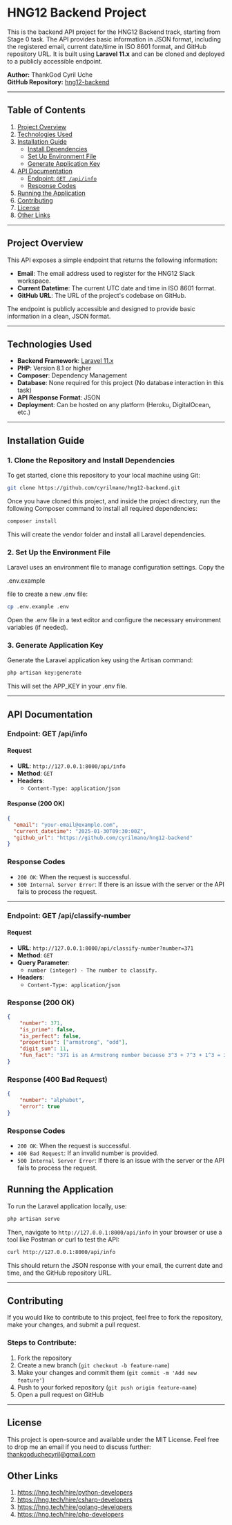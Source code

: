 # HNG12 Backend Project

This is the backend API project for the HNG12 Backend track, starting from Stage 0 task. The API provides basic information in JSON format, including the registered email, current date/time in ISO 8601 format, and GitHub repository URL. It is built using **Laravel 11.x** and can be cloned and deployed to a publicly accessible endpoint.

**Author:** ThankGod Cyril Uche  
**GitHub Repository:** [hng12-backend](https://github.com/cyrilmano/hng12-backend)

---

## **Table of Contents**
1. [Project Overview](#project-overview)  
2. [Technologies Used](#technologies-used)  
3. [Installation Guide](#installation-guide)  
   - [Install Dependencies](#install-dependencies)  
   - [Set Up Environment File](#set-up-the-environment-file)  
   - [Generate Application Key](#generate-application-key)  
4. [API Documentation](#api-documentation)  
   - [Endpoint: `GET /api/info`](#endpoint-get-apiinfo)  
   - [Response Codes](#response-codes)  
5. [Running the Application](#running-the-application)  
6. [Contributing](#contributing)  
7. [License](#license)  
7. [Other Links](#other-links)  

---

## **Project Overview**
This API exposes a simple endpoint that returns the following information:

- **Email**: The email address used to register for the HNG12 Slack workspace.
- **Current Datetime**: The current UTC date and time in ISO 8601 format.
- **GitHub URL**: The URL of the project's codebase on GitHub.

The endpoint is publicly accessible and designed to provide basic information in a clean, JSON format.

---

## **Technologies Used**
- **Backend Framework**: [Laravel 11.x](https://laravel.com)
- **PHP**: Version 8.1 or higher
- **Composer**: Dependency Management
- **Database**: None required for this project (No database interaction in this task)
- **API Response Format**: JSON
- **Deployment**: Can be hosted on any platform (Heroku, DigitalOcean, etc.)

---

## **Installation Guide**

### **1. Clone the Repository and Install Dependencies**
To get started, clone this repository to your local machine using Git:

```bash
git clone https://github.com/cyrilmano/hng12-backend.git
```

Once you have cloned this project, and inside the project directory, run the following Composer command to install all required dependencies:

```bash
composer install
```

This will create the vendor folder and install all Laravel dependencies.

### **2. Set Up the Environment File**
Laravel uses an environment file to manage configuration settings. Copy the 

.env.example

 file to create a new .env file:

```bash
cp .env.example .env
```
Open the .env file in a text editor and configure the necessary environment variables (if needed).

### **3. Generate Application Key**
Generate the Laravel application key using the Artisan command:

```bash
php artisan key:generate
```
This will set the APP_KEY in your .env file.

---

## **API Documentation**

### **Endpoint: GET /api/info**

#### **Request**
- **URL**: `http://127.0.0.1:8000/api/info`
- **Method**: `GET`
- **Headers**:
  - `Content-Type: application/json`

#### **Response (200 OK)**
```json
{
  "email": "your-email@example.com",
  "current_datetime": "2025-01-30T09:30:00Z",
  "github_url": "https://github.com/cyrilmano/hng12-backend"
}
```

### **Response Codes**
- `200 OK`: When the request is successful.
- `500 Internal Server Error`: If there is an issue with the server or the API fails to process the request.

---

### **Endpoint: GET /api/classify-number** 

#### **Request**
- **URL**: `http://127.0.0.1:8000/api/classify-number?number=371`
- **Method**: `GET`
- **Query Parameter**:
  - `number (integer) - The number to classify.`
- **Headers**:
  - `Content-Type: application/json`

### **Response (200 OK)**
```json
{
    "number": 371,
    "is_prime": false,
    "is_perfect": false,
    "properties": ["armstrong", "odd"],
    "digit_sum": 11,
    "fun_fact": "371 is an Armstrong number because 3^3 + 7^3 + 1^3 = 371"
}
```

### **Response (400 Bad Request)**
```json
{
    "number": "alphabet",
    "error": true
}
```

### **Response Codes**
- `200 OK`: When the request is successful.
- `400 Bad Request`: If an invalid number is provided.
- `500 Internal Server Error`: If there is an issue with the server or the API fails to process the request.

## **Running the Application**
To run the Laravel application locally, use:

```bash
php artisan serve
```
Then, navigate to `http://127.0.0.1:8000/api/info` in your browser or use a tool like Postman or curl to test the API:

```bash
curl http://127.0.0.1:8000/api/info
```
This should return the JSON response with your email, the current date and time, and the GitHub repository URL.

---

## **Contributing**
If you would like to contribute to this project, feel free to fork the repository, make your changes, and submit a pull request.

### **Steps to Contribute:**
1. Fork the repository
2. Create a new branch (`git checkout -b feature-name`)
3. Make your changes and commit them (`git commit -m 'Add new feature'`)
4. Push to your forked repository (`git push origin feature-name`)
5. Open a pull request on GitHub

---

## **License**
This project is open-source and available under the MIT License. 
Feel free to drop me an email if you need to discuss further: thankgoduchecyril@gmail.com

## **Other Links**
1. https://hng.tech/hire/python-developers
2. https://hng.tech/hire/csharp-developers 
3. https://hng.tech/hire/golang-developers
4. https://hng.tech/hire/php-developers